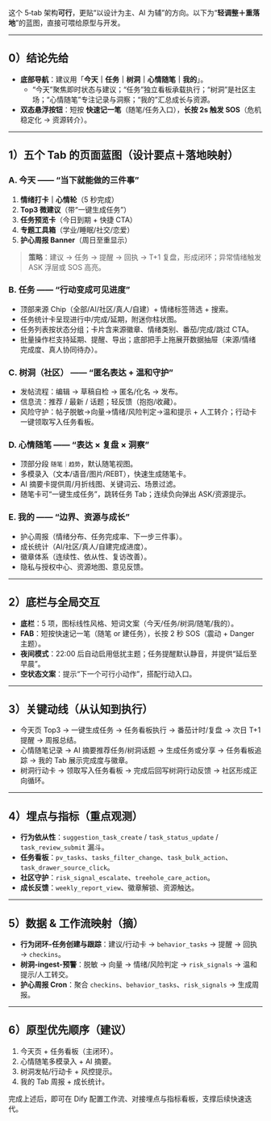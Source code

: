 这个 5‑tab 架构**可行**，更贴“以设计为主、AI 为辅”的方向。以下为“**轻调整＋重落地**”的蓝图，直接可喂给原型与开发。

---

## 0）结论先给

* **底部导航**：建议用「**今天｜任务｜树洞｜心情随笔｜我的**」。
  * “今天”聚焦即时状态与建议；“任务”独立看板承载执行；“树洞”是社区主场；“心情随笔”专注记录与洞察；“我的”汇总成长与资源。
* **双态悬浮按钮**：短按 **快速记一笔**（随笔/任务入口），**长按 2s 触发 SOS**（危机稳定化 → 资源转介）。

---

## 1）五个 Tab 的页面蓝图（设计要点＋落地映射）

### A. 今天 —— “当下就能做的三件事”

1. **情绪打卡｜心情轮**（5 秒完成）
2. **Top3 微建议**（带“一键生成任务”）
3. **任务预览卡**（今日到期 + 快捷 CTA）
4. **专题工具箱**（学业/睡眠/社交/恋爱）
5. **护心周报 Banner**（周日至重显示）

> **策略**：建议 → 任务 → 提醒 → 回执 → T+1 复盘，形成闭环；异常情绪触发 ASK 浮层或 SOS 高亮。

### B. 任务 —— “行动变成可见进度”

* 顶部来源 Chip（全部/AI/社区/真人/自建）+ 情绪标签筛选 + 搜索。
* 任务统计卡呈现进行中/完成/延期，附迷你柱状图。
* 任务列表按状态分组；卡片含来源徽章、情绪类别、番茄/完成/跳过 CTA。
* 批量操作栏支持延期、提醒、导出；底部把手上拖展开数据抽屉（来源/情绪完成度、真人协同待办）。

### C. 树洞（社区） —— “匿名表达 + 温和守护”

* 发帖流程：编辑 → 草稿自检 → 匿名/化名 → 发布。
* 信息流：推荐 / 最新 / 话题；轻反馈（抱抱/收藏）。
* 风险守护：帖子脱敏→向量→情绪/风险判定→温和提示 + 人工转介；行动卡一键领取写入任务看板。

### D. 心情随笔 —— “表达 × 复盘 × 洞察”

* 顶部分段 `随笔｜趋势`，默认随笔视图。
* 多模录入（文本/语音/图片/REBT），快速生成随笔卡。
* AI 摘要卡提供周/月折线图、关键词云、场景过滤。
* 随笔卡可“一键生成任务”，跳转任务 Tab；连续负向弹出 ASK/资源提示。

### E. 我的 —— “边界、资源与成长”

* 护心周报（情绪分布、任务完成率、下一步三件事）。
* 成长统计（AI/社区/真人/自建完成进度）。
* 徽章体系（连续性、依从性、复访改善）。
* 隐私与授权中心、资源地图、意见反馈。

---

## 2）底栏与全局交互

* **底栏**：5 项，图标线性风格、短词文案（今天/任务/树洞/随笔/我的）。
* **FAB**：短按快速记一笔（随笔 or 建任务），长按 2 秒 SOS（震动 + Danger 主题）。
* **夜间模式**：22:00 后自动启用低扰主题；任务提醒默认静音，并提供“延后至早晨”。
* **空状态文案**：提示“下一个可行小动作”，搭配行动入口。

---

## 3）关键动线（从认知到执行）

* 今天页 Top3 → 一键生成任务 → 任务看板执行 → 番茄计时/复盘 → 次日 T+1 提醒 → 周报总结。
* 心情随笔记录 → AI 摘要推荐任务/树洞话题 → 生成任务或分享 → 任务看板追踪 → 我的 Tab 展示完成度与徽章。
* 树洞行动卡 → 领取写入任务看板 → 完成后回写树洞行动反馈 → 社区形成正向循环。

---

## 4）埋点与指标（重点观测）

* **行为依从性**：`suggestion_task_create` / `task_status_update` / `task_review_submit` 漏斗。
* **任务看板**：`pv_tasks`、`tasks_filter_change`、`task_bulk_action`、`task_drawer_source_click`。
* **社区守护**：`risk_signal_escalate`、`treehole_care_action`。
* **成长反馈**：`weekly_report_view`、徽章解锁、资源触达。

---

## 5）数据 & 工作流映射（摘）

* **行为闭环-任务创建与跟踪**：建议/行动卡 → `behavior_tasks` → 提醒 → 回执 → `checkins`。
* **树洞-ingest-预警**：脱敏 → 向量 → 情绪/风险判定 → `risk_signals` → 温和提示/人工转交。
* **护心周报 Cron**：聚合 `checkins`、`behavior_tasks`、`risk_signals` → 生成周报。

---

## 6）原型优先顺序（建议）

1. 今天页 + 任务看板（主闭环）。
2. 心情随笔多模录入 + AI 摘要。
3. 树洞发帖/行动卡 + 风控提示。
4. 我的 Tab 周报 + 成长统计。

完成上述后，即可在 Dify 配置工作流、对接埋点与指标看板，支撑后续快速迭代。
